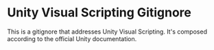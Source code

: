 # Unity Visual Scripting Gitignore
This is a gitignore that addresses Unity Visual Scripting.
It's composed according to the official Unity documentation.
